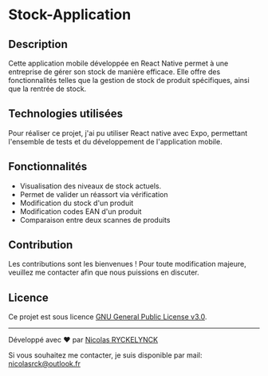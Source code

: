 # Stock-Application

## Description

Cette application mobile développée en React Native permet à une entreprise de gérer son stock de manière efficace.
Elle offre des fonctionnalités telles que la gestion de stock de produit spécifiques, ainsi que la rentrée de stock.

## Technologies utilisées

Pour réaliser ce projet, j'ai pu utiliser React native avec Expo, permettant l'ensemble de tests et du développement de l'application mobile.

## Fonctionnalités

- Visualisation des niveaux de stock actuels.
- Permet de valider un réassort via vérification
- Modification du stock d'un produit
- Modification codes EAN d'un produit
- Comparaison entre deux scannes de produits

## Contribution

Les contributions sont les bienvenues ! Pour toute modification majeure, veuillez me contacter afin que nous puissions en discuter.

## Licence

Ce projet est sous licence [GNU General Public License v3.0](LICENSE).

---
Développé avec ❤️ par [Nicolas RYCKELYNCK](https://github.com/nicolasryckelynck)

Si vous souhaitez me contacter, je suis disponible par mail: nicolasrck@outlook.fr
